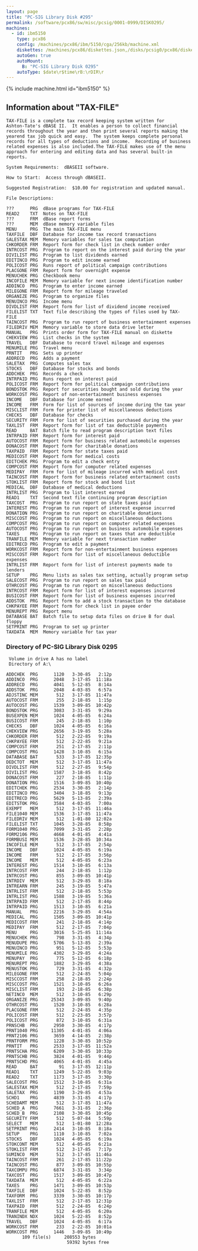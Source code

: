 ```yaml
---
layout: page
title: "PC-SIG Library Disk #295"
permalink: /software/pcx86/sw/misc/pcsig/0001-0999/DISK0295/
machines:
  - id: ibm5150
    type: pcx86
    config: /machines/pcx86/ibm/5150/cga/256kb/machine.xml
    diskettes: /machines/pcx86/diskettes.json,/disks/pcsig0/pcx86/diskettes.json
    autoGen: true
    autoMount:
      B: "PC-SIG Library Disk 0295"
    autoType: $date\r$time\rB:\rDIR\r
---
```


{% include machine.html id="ibm5150" %}

## Information about "TAX-FILE"

    TAX-FILE is a complete tax record keeping system written for
    Ashton-Tate's dBASE II.  It enables a person to collect financial
    records throughout the year and then print several reports making the
    yearend tax job quick and easy.  The system keeps complete personal
    records for all types of deductions and income.  Recording of business
    related expenses is also included.The TAX-FILE makes use of the menu
    approach for entering and editing data and has several built-in
    reports.
    
    System Requirements:  dBASEII software.
    
    How to Start:  Access through dBASEII.
    
    Suggested Registration:  $10.00 for registration and updated manual.
    
    File Descriptions:
    
    ???      PRG  dBase programs for TAX-FILE
    READ2    TXT  Notes on TAX-FILE
    ???      FRM  dBase report forms
    ???      MEM  dBase memory variable files
    MENU     PRG  The main TAX-FILE menu
    TAXFILE  DBF  Database for income tax record transactions
    SALESTAX MEM  Memory variables for sales tax computation
    CHKORDER FRM  Report form for check list in check number order
    INTRCOST PRG  Program to report on the interest paid during the year
    DIVILIST PRG  Program to list dividends earned
    EDITINCO PRG  Program to edit income earned
    POLICOST PRG  Runs report of political campaign contributions
    PLACGONE FRM  Report form for overnight expense
    MENUCHEK PRG  Checkbook menu
    INCOFILE MEM  Memory variable for next income identification number
    ADDINCO  PRG  Program to enter income earned
    MILEGONE FRM  Report form for mileage traveled
    ORGANIZE PRG  Program to organize files
    MENUINCO PRG  Income menu
    DIVDLIST FRM  Report form for list of dividend income received
    FILELIST TXT  Text file describing the types of files used by TAX- FILE
    TAINCOST PRG  Program to run report of business entertainment expenses
    FILEDRIV MEM  Memory variable to store data drive letter
    MANUAL   PRG  Prints order form for TAX-FILE manual on diskette
    CHEKVIEW PRG  List checks in the system
    TRAVEL   DBF  Database to record travel mileage and expenses
    MENUMILE PRG  Travel menu
    PRNTIT   PRG  Sets up printer
    ADDRECD  PRG  Adds a payment
    SALETAX  PRG  Computes sales tax
    STOCKS   DBF  Database for stocks and bonds
    ADDCHEK  PRG  Records a check
    INTRPAID PRG  Runs report on interest paid
    POLICOST FRM  Report form for political campaign contributions
    BONDSTOK PRG  Report for securities bought and sold during the year
    WORKCOST PRG  Report of non-entertainment business expenses
    INCOME   DBF  Database for income earned
    INCOME   FRM  Form for list of sources of income during the tax year
    MISCLIST FRM  Form for printer list of miscellaneous deductions
    CHECKS   DBF  Database for checks
    SECURITY FRM  Form for list of securities purchased during the year
    TAXLIST  FRM  Report form for list of tax deductible payments
    READ     BAT  Batch file to read program description text files
    INTRPAID FRM  Report form for interest paid
    AUTOCOST FRM  Report form for business related automobile expenses
    DONACOST FRM  Report form for charitable donations
    TAXPAID  FRM  Report form for state taxes paid
    MEDICOST FRM  Report form for medical costs
    EDITCHEK PRG  Program to edit a check entry
    COMPCOST FRM  Report form for computer related expenses
    MEDIPAY  FRM  Form for list of mileage incurred with medical cost
    TAINCOST FRM  Report form for business related entertainment costs
    STOKLIST FRM  Report form for stock and bond list
    MEDICAL  DBF  Database of medical deductions
    INTRLIST PRG  Program to list interest earned
    READ1    TXT  Second text file continuing program description
    TAXCOST  PRG  Program to run report on state taxes paid
    INTEREST PRG  Program to run report of interest expense incurred
    DONATION PRG  Program to run report on charitable donations
    MISCCOST PRG  Program to run report on miscellaneous deductions
    COMPCOST PRG  Program to run report on computer related expenses
    AUTOCOST PRG  Program to run report on business automobile expenses
    TAXES    PRG  Program to run report on taxes that are deductible
    TRANFILE MEM  Memory variable for next transaction number
    EDITRECD PRG  Program to edit a payment
    WORKCOST FRM  Report form for non-entertainment business expenses
    MISCCOST FRM  Report form for list of miscellaneous deductible expenses
    INTRLIST FRM  Report form for list of interest payments made to lenders
    SETUP    PRG  Menu lists as sales tax setting, actually program setup
    SALECOST PRG  Program to run report on sales tax paid
    OTHRCOST PRG  Program to run report on miscellaneous deductions
    INTRCOST FRM  Report form for list of interest expenses incurred
    BUSICOST FRM  Report form for list of business expenses incurred
    ADDSTOK  PRG  Report form to add a stock transaction to the database
    CHKPAYEE FRM  Report form for check list in payee order
    MENUREPT PRG  Report menu
    DATABASE BAT  Batch file to setup data files on drive B for dual floppy
    SETPRINT PRG  Program to set up printer
    TAXDATA  MEM  Memory variable for tax year

### Directory of PC-SIG Library Disk 0295

     Volume in drive A has no label
     Directory of A:\

    ADDCHEK  PRG      1120   3-30-85   2:12p
    ADDINCO  PRG      2048   3-17-85  11:18a
    ADDRECD  PRG      4041   5-12-85   8:14a
    ADDSTOK  PRG      2048   4-03-85   6:57a
    ADJSTINC MEM       512   3-17-85  11:47a
    AUTOCOST FRM       255   2-18-85   1:15p
    AUTOCOST PRG      1539   3-09-85  10:42p
    BONDSTOK PRG      3083   3-31-85   9:29a
    BUSEXPEN MEM      1024   4-05-85   6:24a
    BUSICOST FRM       245   2-18-85   1:10p
    CHECKS   DBF      1024   4-05-85   6:16a
    CHEKVIEW PRG      2656   3-19-85   5:28a
    CHKORDER FRM       512   2-22-85   9:19a
    CHKPAYEE FRM       512   2-22-85   9:21a
    COMPCOST FRM       251   2-17-85   2:11p
    COMPCOST PRG      1428   3-10-85   6:15a
    DATABASE BAT       533   3-17-85  12:35p
    DEDCTOT  MEM       512   3-17-85  11:47a
    DIVDLIST FRM       512   2-27-85   9:54p
    DIVILIST PRG      1587   3-18-85   8:42p
    DONACOST FRM       227   2-18-85   1:11p
    DONATION PRG      1516   3-09-85  10:40p
    EDITCHEK PRG      2534   3-30-85   2:14p
    EDITINCO PRG      3404   3-18-85   9:13p
    EDITRECD PRG      5629   5-13-85   2:39a
    EDITSTOK PRG      3584   4-03-85   7:00a
    EXEMPT   MEM       512   3-17-85  11:46a
    FILE1040 MEM      1536   3-17-85  11:47a
    FILEDRIV MEM       512   1-01-80  12:02a
    FILELIST TXT      1045   3-28-85   8:58p
    FORM1040 PRG      7099   3-31-85   2:28p
    FORM2106 PRG      4668   4-01-85   4:41a
    FORMBUSI MEM      1536   3-28-85  10:34a
    INCOFILE MEM       512   3-17-85   2:54p
    INCOME   DBF      1024   4-05-85   6:19a
    INCOME   FRM       512   2-17-85   3:56p
    INCOME   MEM       512   4-05-85   6:23a
    INTEREST PRG      1514   3-10-85   6:13a
    INTRCOST FRM       244   2-18-85   1:12p
    INTRCOST PRG       855   3-09-85  10:41p
    INTRDIV  MEM       512   3-29-85   8:18a
    INTREARN FRM       245   3-19-85   5:47a
    INTRLIST FRM       512   2-18-85   5:53p
    INTRLIST PRG      1588   3-19-85   5:36a
    INTRPAID FRM       512   2-17-85   8:44p
    INTRPAID PRG      1513   3-10-85   6:21a
    MANUAL   PRG      2216   3-29-85   4:54a
    MEDICAL  PRG      1505   3-09-85  10:41p
    MEDICOST FRM       241   2-18-85   4:14p
    MEDIPAY  FRM       512   2-17-85   7:04p
    MENU     PRG      3016   5-25-85  11:14a
    MENUCHEK PRG       798   3-31-85   4:34p
    MENUDUPE PRG      5706   5-13-85   2:39a
    MENUINCO PRG       951   5-12-85   5:53p
    MENUMILE PRG      4302   3-29-85   4:24a
    MENUPAY  PRG       775   5-12-85   6:18p
    MENUREPT PRG      1882   3-29-85   4:38a
    MENUSTOK PRG       729   3-31-85   4:32p
    MILEGONE FRM       512   2-24-85   5:04p
    MISCCOST FRM       258   2-18-85   2:24p
    MISCCOST PRG      1521   3-10-85   6:26a
    MISCLIST FRM       193   2-18-85   6:38p
    NETINCO  MEM       512   3-10-85   6:29p
    ORGANIZE PRG     25343   3-09-85   9:40p
    OTHRCOST PRG      1520   3-10-85   6:28a
    PLACGONE FRM       512   2-24-85   4:35p
    POLICOST FRM       512   2-23-85   3:57p
    POLICOST PRG       872   3-10-85   6:31a
    PRNSCHB  PRG      2950   3-30-85   4:17p
    PRNT1040 PRG     11305   4-01-85   4:06a
    PRNT2106 PRG      3659   4-14-85   2:38p
    PRNTFORM PRG      1228   3-30-85  10:52p
    PRNTIT   PRG      2533   3-17-85  11:52a
    PRNTSCHA PRG      6209   3-30-85  10:33p
    PRNTSCHB PRG      3824   4-01-85   9:44p
    PRNTSCHD PRG      4065   4-01-85   4:45a
    READ     BAT        91   3-17-85  12:11p
    READ1    TXT      1249   5-22-85   9:03p
    READ2    TXT      1173   3-17-85   3:30p
    SALECOST PRG      1512   3-10-85   6:31a
    SALESTAX MEM       512   2-17-85   7:59p
    SALETAX  PRG      1190   3-29-85   4:53a
    SCHD1    PRG      4839   3-31-85   4:17p
    SCHEDAMT MEM       512   3-17-85  11:47a
    SCHED_A  PRG      7661   3-31-85   2:36p
    SCHED_B  PRG      2108   3-30-85  10:45p
    SECURITY FRM       512   5-07-84   5:59p
    SELECT   MEM       512   1-01-80  12:28a
    SETPRINT PRG      2414   3-10-85   8:18a
    SETUP    PRG      1110   3-10-85   7:02a
    STOCKS   DBF      1024   4-05-85   6:19a
    STOKCONT MEM       512   4-05-85   6:21a
    STOKLIST FRM       512   3-17-85   7:17p
    SUMINCO  MEM       512   3-17-85  11:46a
    TAINCOST FRM       261   2-17-85  11:22p
    TAINCOST PRG       877   3-09-85  10:55p
    TAXCOMPU PRG      6874   3-31-85   3:34p
    TAXCOST  PRG      1517   3-09-85  10:47p
    TAXDATA  MEM       512   4-05-85   6:22a
    TAXES    PRG      1471   3-09-85  10:53p
    TAXFILE  DBF      1024   5-22-85   8:52p
    TAXFORM  PRG      3339   3-30-85  10:17p
    TAXLIST  FRM       512   2-17-85  12:31p
    TAXPAID  FRM       512   2-24-85   6:24p
    TRANFILE MEM       512   4-05-85   6:20a
    TRANINDX NDX      1024   5-22-85   8:52p
    TRAVEL   DBF      1024   4-05-85   6:17a
    WORKCOST FRM       233   2-22-85  10:01a
    WORKCOST PRG      1446   3-09-85  10:49p
          109 file(s)     208553 bytes
                           59392 bytes free
